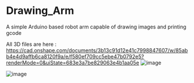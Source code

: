 # Drawing_Arm
A simple Arduino based robot arm capable of drawing images and printing gcode


All 3D files are here : https://cad.onshape.com/documents/3b13c91d12e41c7998847607/w/85abb4e4d9affb6ca8120f9a/e/f580ef709cc5ebe47b0792e5?renderMode=0&uiState=683e3a7be829063e4b1aa05e
![image](https://github.com/user-attachments/assets/4fad2ff0-5f5a-46e7-9bd7-e209634a63a3)

![image](https://github.com/user-attachments/assets/ab7f7c25-de05-4969-a599-99a21e1858a5)
